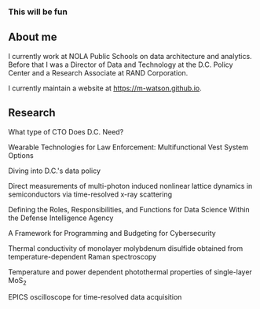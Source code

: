 ### This will be fun



## About me
I currently work at NOLA Public Schools on data architecture and analytics.
Before that I was a Director of Data and Technology at the D.C. Policy Center and
a Research Associate at RAND Corporation.

I currently maintain a website at https://m-watson.github.io.



## Research
What type of CTO Does D.C. Need?

Wearable Technologies for Law Enforcement: Multifunctional Vest System Options

Diving into D.C.'s data policy

Direct measurements of multi-photon induced nonlinear lattice dynamics in semiconductors via time-resolved x-ray scattering

Defining the Roles, Responsibilities, and Functions for Data Science Within the Defense Intelligence Agency

A Framework for Programming and Budgeting for Cybersecurity

Thermal conductivity of monolayer molybdenum disulfide obtained from temperature-dependent Raman spectroscopy

Temperature and power dependent photothermal properties of single-layer MoS<sub>2</sub>

EPICS oscilloscope for time-resolved data acquisition





<!--
**M-Watson/M-Watson** is a ✨ _special_ ✨ repository because its `README.md` (this file) appears on your GitHub profile.

Here are some ideas to get you started:

- 🔭 I’m currently working on ...
- 🌱 I’m currently learning ...
- 👯 I’m looking to collaborate on ...
- 🤔 I’m looking for help with ...
- 💬 Ask me about ...
- 📫 How to reach me: ...
- 😄 Pronouns: ...
- ⚡ Fun fact: ...
-->
